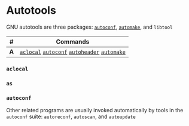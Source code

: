 # Autotools
GNU autotools are three packages: [`autoconf`][autoconf], [`automake`][automake], and `libtool`

\#    | Commands
---   | ---
**A** | [`aclocal`][aclocal] [`autoconf`][autoconf] [`autoheader`][autoheader] [`automake`][automake]

### `aclocal`
### `as`
### `autoconf`
Other related programs are usually invoked automatically by tools in the `autoconf` suite: `autoreconf`, `autoscan`, and `autoupdate`
## 
[aclocal]:                                           #aclocal                                                   '```&#10;aclocal&#10;```&#10;Place m4 macro definitions needed by `autoconf` into a single file. `aclocal` first scans for macro definitions in m4 files in its default directory (/usr/share/aclocal) and in the file acinclude.m4, then in the configure.ac file. IT generates an aclocal.m4 file that contains definitions of all m4 macros required by `autoconf`.&#10;Robbins, Arnold. _UNIX in a Nutshell_ 4th ed (2005): 16'
[autoconf]:                                          #autoconf                                                  '```&#10;autoconf&#10;```&#10;Generate a configuration script from m4 macros defined in a template file, if given, or in a configure.ac or configure.in file in the CWD. The generated script is almost invariably called "configure".&#10;Robbins, Arnold. _UNIX in a Nutshell_ 4th ed (2005): 21'
[autoheader]:                                        #autoheader                                                '```&#10;autoheader&#10;```&#10;Generate a template file of C `#define` statements from m4 macros defined in a template file, if specified, or in configure.ac or configure.in in the CWD. The generated template file is almost invariably called config.h.in or config.hin&#10;Robbins, Arnold. _UNIX in a Nutshell_ 4th ed (2005): 22'
[automake]:                                          #automake                                                  '```&#10;automake&#10;```&#10;Create GNU standards-compliant Makefile.in files from Makefile.am template files&#10;Robbins, Arnold. _UNIX in a Nutshell_ 4th ed (2005): 23'